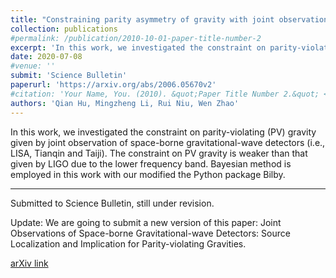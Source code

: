 ```yaml
---
title: "Constraining parity asymmetry of gravity with joint observations of space-borne gravitational-wave detectors"
collection: publications
#permalink: /publication/2010-10-01-paper-title-number-2
excerpt: 'In this work, we investigated the constraint on parity-violating (PV) gravity given by joint observation of space-borne gravitational-wave detectors (i.e., LISA, Tianqin and Taiji). The constraint on PV gravity is weaker than that given by LIGO due to the lower frequency band. Bayesian method is employed in this work with our modified the Python package Bilby. '
date: 2020-07-08
#venue: ''
submit: 'Science Bulletin'
paperurl: 'https://arxiv.org/abs/2006.05670v2'
#citation: 'Your Name, You. (2010). &quot;Paper Title Number 2.&quot; <i>Journal 1</i>. 1(2).'
authors: 'Qian Hu, Mingzheng Li, Rui Niu, Wen Zhao'
---
```

In this work, we investigated the constraint on parity-violating (PV) gravity given by joint observation of space-borne gravitational-wave detectors (i.e., LISA, Tianqin and Taiji). The constraint on PV gravity is weaker than that given by LIGO due to the lower frequency band. Bayesian method is employed in this work with our modified the Python package Bilby. 

---

Submitted to Science Bulletin, still under revision. 

Update: We are going to submit a new version of this paper: Joint Observations of Space-borne Gravitational-wave Detectors: Source Localization and Implication for Parity-violating Gravities.

[arXiv link](https://arxiv.org/abs/2006.05670v2)